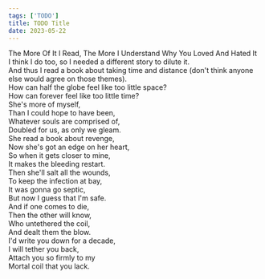 ```yaml
---
tags: ['TODO']
title: TODO Title
date: 2023-05-22
---
```


The More Of It I Read, The More I Understand Why You Loved And Hated It  
I think I do too, so I needed a different story to dilute it.  
And thus I read a book about taking time and distance (don't think anyone else would agree on those themes).  
How can half the globe feel like too little space?  
How can forever feel like too little time?  
She's more of myself,  
Than I could hope to have been,  
Whatever souls are comprised of,  
Doubled for us, as only we gleam.  
She read a book about revenge,  
Now she's got an edge on her heart,  
So when it gets closer to mine,  
It makes the bleeding restart.  
Then she'll salt all the wounds,  
To keep the infection at bay,  
It was gonna go septic,  
But now I guess that I'm safe.  
And if one comes to die,  
Then the other will know,  
Who untethered the coil,  
And dealt them the blow.  
I'd write you down for a decade,  
I will tether you back,  
Attach you so firmly to my  
Mortal coil that you lack.  
